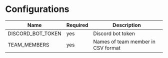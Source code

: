 # Configurations
| Name | Required | Description |
|---|---|---|
|DISCORD_BOT_TOKEN| yes | Discord bot token |
|TEAM_MEMBERS| yes | Names of team member in CSV format |